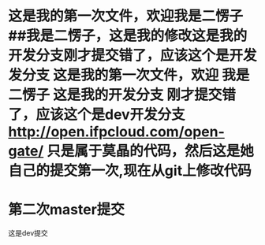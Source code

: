 这是我的第一次文件，欢迎我是二愣子##我是二愣子，这是我的修改这是我的开发分支刚才提交错了，应该这个是开发发分支
这是我的第一次文件，欢迎
我是二愣子
这是我的开发分支
刚才提交错了，应该这个是dev开发分支
http://open.ifpcloud.com/open-gate/
只是属于莫晶的代码，然后这是她自己的提交第一次,现在从git上修改代码
==================================================================
第二次master提交
==============================================================
这是dev提交
